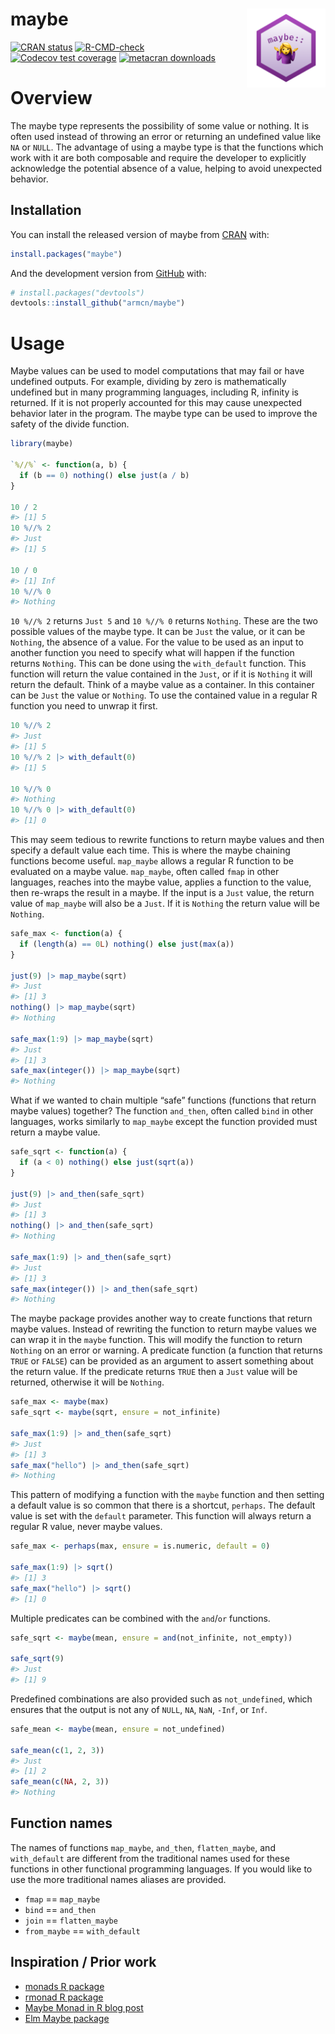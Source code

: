 
<!-- README.md is generated from README.Rmd. Please edit that file -->

# maybe <img src="man/figures/hex.png" align="right" style="width: 25%;"/>

<!-- badges: start -->

[![CRAN
status](https://www.r-pkg.org/badges/version/maybe)](https://CRAN.R-project.org/package=maybe)
[![R-CMD-check](https://github.com/armcn/maybe/workflows/R-CMD-check/badge.svg)](https://github.com/armcn/maybe/actions)
[![Codecov test
coverage](https://codecov.io/gh/armcn/maybe/branch/main/graph/badge.svg)](https://app.codecov.io/gh/armcn/maybe?branch=main)
[![metacran
downloads](https://cranlogs.r-pkg.org/badges/maybe)](https://cran.r-project.org/package=maybe)

<!-- badges: end -->

# Overview

The maybe type represents the possibility of some value or nothing. It
is often used instead of throwing an error or returning an undefined
value like `NA` or `NULL`. The advantage of using a maybe type is that
the functions which work with it are both composable and require the
developer to explicitly acknowledge the potential absence of a value,
helping to avoid unexpected behavior.

## Installation

You can install the released version of maybe from
[CRAN](https://CRAN.R-project.org) with:

``` r
install.packages("maybe")
```

And the development version from [GitHub](https://github.com/) with:

``` r
# install.packages("devtools")
devtools::install_github("armcn/maybe")
```

# Usage

Maybe values can be used to model computations that may fail or have
undefined outputs. For example, dividing by zero is mathematically
undefined but in many programming languages, including R, infinity is
returned. If it is not properly accounted for this may cause unexpected
behavior later in the program. The maybe type can be used to improve the
safety of the divide function.

``` r
library(maybe)

`%//%` <- function(a, b) {
  if (b == 0) nothing() else just(a / b)
}

10 / 2
#> [1] 5
10 %//% 2
#> Just
#> [1] 5

10 / 0
#> [1] Inf
10 %//% 0
#> Nothing
```

`10 %//% 2` returns `Just 5` and `10 %//% 0` returns `Nothing`. These
are the two possible values of the maybe type. It can be `Just` the
value, or it can be `Nothing`, the absence of a value. For the value to
be used as an input to another function you need to specify what will
happen if the function returns `Nothing`. This can be done using the
`with_default` function. This function will return the value contained
in the `Just`, or if it is `Nothing` it will return the default. Think
of a maybe value as a container. In this container can be `Just` the
value or `Nothing`. To use the contained value in a regular R function
you need to unwrap it first.

``` r
10 %//% 2
#> Just
#> [1] 5
10 %//% 2 |> with_default(0)
#> [1] 5

10 %//% 0
#> Nothing
10 %//% 0 |> with_default(0)
#> [1] 0
```

This may seem tedious to rewrite functions to return maybe values and
then specify a default value each time. This is where the maybe chaining
functions become useful. `map_maybe` allows a regular R function to be
evaluated on a maybe value. `map_maybe`, often called `fmap` in other
languages, reaches into the maybe value, applies a function to the
value, then re-wraps the result in a maybe. If the input is a `Just`
value, the return value of `map_maybe` will also be a `Just`. If it is
`Nothing` the return value will be `Nothing`.

``` r
safe_max <- function(a) {
  if (length(a) == 0L) nothing() else just(max(a))
}

just(9) |> map_maybe(sqrt)
#> Just
#> [1] 3
nothing() |> map_maybe(sqrt)
#> Nothing

safe_max(1:9) |> map_maybe(sqrt)
#> Just
#> [1] 3
safe_max(integer()) |> map_maybe(sqrt)
#> Nothing
```

What if we wanted to chain multiple “safe” functions (functions that
return maybe values) together? The function `and_then`, often called
`bind` in other languages, works similarly to `map_maybe` except the
function provided must return a maybe value.

``` r
safe_sqrt <- function(a) {
  if (a < 0) nothing() else just(sqrt(a))
}

just(9) |> and_then(safe_sqrt)
#> Just
#> [1] 3
nothing() |> and_then(safe_sqrt)
#> Nothing

safe_max(1:9) |> and_then(safe_sqrt)
#> Just
#> [1] 3
safe_max(integer()) |> and_then(safe_sqrt)
#> Nothing
```

The maybe package provides another way to create functions that return
maybe values. Instead of rewriting the function to return maybe values
we can wrap it in the `maybe` function. This will modify the function to
return `Nothing` on an error or warning. A predicate function (a
function that returns `TRUE` or `FALSE`) can be provided as an argument
to assert something about the return value. If the predicate returns
`TRUE` then a `Just` value will be returned, otherwise it will be
`Nothing`.

``` r
safe_max <- maybe(max)
safe_sqrt <- maybe(sqrt, ensure = not_infinite)

safe_max(1:9) |> and_then(safe_sqrt)
#> Just
#> [1] 3
safe_max("hello") |> and_then(safe_sqrt)
#> Nothing
```

This pattern of modifying a function with the `maybe` function and then
setting a default value is so common that there is a shortcut,
`perhaps`. The default value is set with the `default` parameter. This
function will always return a regular R value, never maybe values.

``` r
safe_max <- perhaps(max, ensure = is.numeric, default = 0)

safe_max(1:9) |> sqrt()
#> [1] 3
safe_max("hello") |> sqrt()
#> [1] 0
```

Multiple predicates can be combined with the `and`/`or` functions.

``` r
safe_sqrt <- maybe(mean, ensure = and(not_infinite, not_empty))

safe_sqrt(9)
#> Just
#> [1] 9
```

Predefined combinations are also provided such as `not_undefined`, which
ensures that the output is not any of `NULL`, `NA`, `NaN`, `-Inf`, or
`Inf`.

``` r
safe_mean <- maybe(mean, ensure = not_undefined)

safe_mean(c(1, 2, 3))
#> Just
#> [1] 2
safe_mean(c(NA, 2, 3))
#> Nothing
```

## Function names

The names of functions `map_maybe`, `and_then`, `flatten_maybe`, and
`with_default` are different from the traditional names used for these
functions in other functional programming languages. If you would like
to use the more traditional names aliases are provided.

-   `fmap` == `map_maybe`
-   `bind` == `and_then`
-   `join` == `flatten_maybe`
-   `from_maybe` == `with_default`

## Inspiration / Prior work

-   [monads R package](https://github.com/hadley/monads)
-   [rmonad R package](https://github.com/arendsee/rmonad)
-   [Maybe Monad in R blog
    post](https://www.r-bloggers.com/2019/05/maybe-monad-in-r/)
-   [Elm Maybe
    package](https://package.elm-lang.org/packages/elm/core/1.0.5/Maybe)
